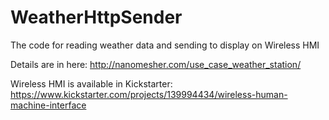 # WeatherHttpSender
The code for reading weather data and sending to display on Wireless HMI

Details are in here: http://nanomesher.com/use_case_weather_station/

Wireless HMI is available in Kickstarter: https://www.kickstarter.com/projects/139994434/wireless-human-machine-interface
